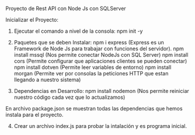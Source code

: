 Proyecto de Rest API con Node Js con SQLServer

Inicializar el Proyecto:

1. Ejecutar el comando a nivel de la consola: npm init -y
2. Paquetes que se deben Instalar:
   npm i express (Express es un Framework de Node Js para trabajar con funciones del servidor).
   npm install mssql (Nos permite conectar NodeJs con SQL Server)
   npm install cors (Permite configurar que aplicaciones clientes se pueden conectar)
   npm install dotven (Permite leer variables de entorno)
   npm install morgan (Permite ver por consolas la peticiones HTTP que estan llegando a nuestro sistema)

3. Dependencias en Desarrollo:
   npm install nodemon (Nos permite reiniciar nuestro código cada vez que lo actualizamos)

En archivo package.json se muestran todas las dependencias que hemos instala para el proyecto.

4. Crear un archivo index.js para probar la intalación y es programa inicial.
